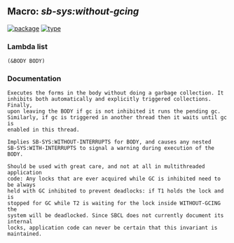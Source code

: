 ## Macro: ***sb-sys:without-gcing***
[![package](https://img.shields.io/badge/Package-SB--SYS-5f9ea0.svg?style=social&colorA=999999)](../) [![type](https://img.shields.io/badge/Type-Macro-5f9ea0.svg?style=social&colorA=999999)](../#macro) 
### Lambda list
```
(&BODY BODY)
```
### Documentation
```
Executes the forms in the body without doing a garbage collection. It
inhibits both automatically and explicitly triggered collections. Finally,
upon leaving the BODY if gc is not inhibited it runs the pending gc.
Similarly, if gc is triggered in another thread then it waits until gc is
enabled in this thread.

Implies SB-SYS:WITHOUT-INTERRUPTS for BODY, and causes any nested
SB-SYS:WITH-INTERRUPTS to signal a warning during execution of the BODY.

Should be used with great care, and not at all in multithreaded application
code: Any locks that are ever acquired while GC is inhibited need to be always
held with GC inhibited to prevent deadlocks: if T1 holds the lock and is
stopped for GC while T2 is waiting for the lock inside WITHOUT-GCING the
system will be deadlocked. Since SBCL does not currently document its internal
locks, application code can never be certain that this invariant is
maintained.
```
